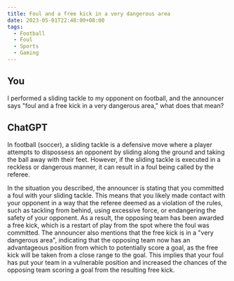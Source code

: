 ```yaml
---
title: Foul and a free kick in a very dangerous area
date: 2023-05-01T22:48:00+08:00
tags:
  - Football
  - Foul
  - Sports
  - Gaming
---
```

## You
I performed a sliding tackle to my opponent on football, and the announcer says "foul and a free kick in a very dangerous area," what does that mean?

## ChatGPT
In football (soccer), a sliding tackle is a defensive move where a player attempts to dispossess an opponent by sliding along the ground and taking the ball away with their feet. However, if the sliding tackle is executed in a reckless or dangerous manner, it can result in a foul being called by the referee.

In the situation you described, the announcer is stating that you committed a foul with your sliding tackle. This means that you likely made contact with your opponent in a way that the referee deemed as a violation of the rules, such as tackling from behind, using excessive force, or endangering the safety of your opponent. As a result, the opposing team has been awarded a free kick, which is a restart of play from the spot where the foul was committed. The announcer also mentions that the free kick is in a "very dangerous area", indicating that the opposing team now has an advantageous position from which to potentially score a goal, as the free kick will be taken from a close range to the goal. This implies that your foul has put your team in a vulnerable position and increased the chances of the opposing team scoring a goal from the resulting free kick.